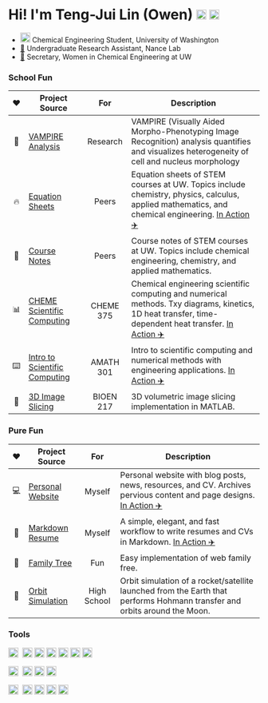 # Hi! I'm Teng-Jui Lin (Owen) [<img src="https://simpleicons.org/icons/linkedin.svg" width=20 alt="linkedin">](https://www.linkedin.com/in/tengjuilin/) [<img src="https://simpleicons.org/icons/github.svg" width=20 alt="github">](https://github.com/tengjuilin)

- [<img src="https://s3-us-west-2.amazonaws.com/uw-s3-cdn/wp-content/uploads/sites/98/2014/09/07214451/W-Logo_Purple_Hex-300x202.png" width=20 alt="uw">](https://www.cheme.washington.edu/) Chemical Engineering Student, University of Washington
- [:brain:](https://www.nancelab.com/) Undergraduate Research Assistant, Nance Lab
- [:bookmark_tabs:](https://www.wcheuw.com/) Secretary, Women in Chemical Engineering at UW

### School Fun

|:heart:|Project Source|For|Description|
|:-:|---|:---:|-|
|:vampire:|[VAMPIRE Analysis](https://github.com/tengjuilin/vampire-analysis)|Research|VAMPIRE (Visually Aided Morpho-Phenotyping Image Recognition) analysis quantifies and visualizes heterogeneity of cell and nucleus morphology|
|:fire:|[Equation Sheets](https://github.com/tengjuilin/equation-sheets)|Peers|Equation sheets of STEM courses at UW. Topics include chemistry, physics, calculus, applied mathematics, and chemical engineering. [In Action :airplane:](https://equation-sheets.netlify.app/)|
|:bookmark_tabs:|[Course Notes](https://github.com/tengjuilin/course-notes)|Peers|Course notes of STEM courses at UW. Topics include chemical engineering, chemistry, and applied mathematics.|
|:bar_chart:|[CHEME Scientific Computing](https://github.com/tengjuilin/cheme-sci-computing)|CHEME 375|Chemical engineering scientific computing and numerical methods. Txy diagrams, kinetics, 1D heat transfer, time-dependent heat transfer. [In Action :airplane:](https://cheme-sci-computing.netlify.app/)|
|:keyboard:|[Intro to Scientific Computing](https://github.com/tengjuilin/intro-sci-computing)|AMATH 301|Intro to scientific computing and numerical methods with engineering applications. [In Action :airplane:](https://intro-sci-computing.netlify.app/)|
|:microscope:|[3D Image Slicing](https://github.com/tengjuilin/3d-image-slicing)|BIOEN 217|3D volumetric image slicing implementation in MATLAB.|

### Pure Fun

|:heart:|Project Source|For|Description|
|:-:|---|:---:|-|
|:computer:|[Personal Website](https://github.com/tengjuilin/lin-website)|Myself|Personal website with blog posts, news, resources, and CV. Archives pervious content and page designs. [In Action :airplane:](https://tengjuilin.netlify.app/)|
|:page_facing_up:|[Markdown Resume](https://github.com/tengjuilin/markdown-resume)|Myself|A simple, elegant, and fast workflow to write resumes and CVs in Markdown. [In Action :airplane:](https://github.com/tengjuilin/markdown-resume/blob/main/source/resume.pdf)|
|:deciduous_tree:|[Family Tree](https://github.com/tengjuilin/family-tree)|Fun|Easy implementation of web family free.|
|:rocket:|[Orbit Simulation](https://github.com/tengjuilin/orbit-simulation)|High School|Orbit simulation of a rocket/satellite launched from the Earth that performs Hohmann transfer and orbits around the Moon.|

### Tools

<img src="https://simpleicons.org/icons/python.svg" width=20 alt="logo">&nbsp;
<img src="https://simpleicons.org/icons/numpy.svg" width=20 alt="logo">
<img src="https://simpleicons.org/icons/pandas.svg" width=20 alt="logo">
<img src="https://simpleicons.org/icons/scipy.svg" width=20 alt="logo">
<img src="https://simpleicons.org/icons/scikitlearn.svg" width=20 alt="logo">
<img src="https://simpleicons.org/icons/streamlit.svg" width=20 alt="logo">
<img src="https://simpleicons.org/icons/travisci.svg" width=20 alt="logo">

<img src="https://simpleicons.org/icons/html5.svg" width=20 alt="logo">&nbsp;
<img src="https://simpleicons.org/icons/css3.svg" width=20 alt="logo">
<img src="https://simpleicons.org/icons/netlify.svg" width=20 alt="logo">
<img src="https://simpleicons.org/icons/hugo.svg" width=20 alt="logo">

<img src="https://simpleicons.org/icons/git.svg" width=20 alt="logo">&nbsp;
<img src="https://simpleicons.org/icons/markdown.svg" width=20 alt="logo">
<img src="https://simpleicons.org/icons/latex.svg" width=20 alt="logo">
<img src="https://simpleicons.org/icons/microsoftoffice.svg" width=20 alt="logo">
<img src="https://upload.wikimedia.org/wikipedia/commons/2/21/Matlab_Logo.png" width=20 alt="logo">
